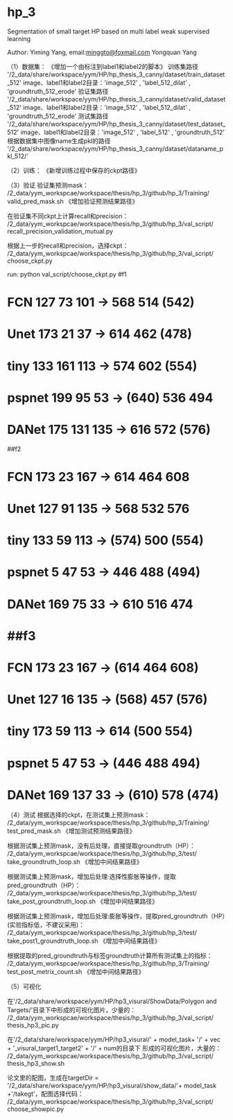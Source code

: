 # hp_3
Segmentation of small target HP based on multi label weak supervised learning

Author: 
Yiming Yang, email:minggto@foxmail.com
Yongquan Yang


（1）数据集：
《增加一个由标注到label1和label2的脚本》
训练集路径
 '/2_data/share/workspace/yym/HP/hp_thesis_3_canny/dataset/train_dataset_512'
image、label1和label2目录：'image_512' , 'label_512_dilat' , 'groundtruth_512_erode'
验证集路径
'/2_data/share/workspace/yym/HP/hp_thesis_3_canny/dataset/valid_dataset_512'
image、label1和label2目录：'image_512' , 'label_512_dilat' , 'groundtruth_512_erode'
测试集路径
'/2_data/share/workspace/yym/HP/hp_thesis_3_canny/dataset/test_dataset_512'
image、label1和label2目录：'image_512' , 'label_512' ,  'groundtruth_512'
根据数据集中图像name生成pkl的路径
'/2_data/share/workspace/yym/HP/hp_thesis_3_canny/dataset/dataname_pkl_512/'

（2）训练：
《新增训练过程中保存的ckpt路径》

（3）验证
验证集预测mask：
/2_data/yym_workspcae/workspace/thesis/hp_3/github/hp_3/Training/
valid_pred_mask.sh
《增加验证预测结果路径》

在验证集不同ckpt上计算recall和precision：
/2_data/yym_workspcae/workspace/thesis/hp_3/github/hp_3/val_script/
recall_precision_validation_mutual.py

根据上一步的recall和precision，选择ckpt：
/2_data/yym_workspcae/workspace/thesis/hp_3/github/hp_3/val_script/
choose_ckpt.py

run: python val_script/choose_ckpt.py 
#f1
# FCN 127 73 101             -> 568 514 (542)
# Unet 173 21 37             -> 614 462 (478)
# tiny 133 161 113             -> 574 602 (554)
# pspnet 199 95 53             -> (640) 536 494
# DANet 175 131 135             -> 616 572 (576)

##f2
# FCN 173 23 167             -> 614 464 608
# Unet 127 91 135             -> 568 532 576
# tiny 133 59 113             -> (574) 500 (554)
# pspnet 5 47 53             -> 446 488 (494)
# DANet 169 75 33             -> 610 516 474

# ##f3
# FCN 173 23 167             -> (614 464 608)
# Unet 127 16 135             -> (568) 457 (576)
# tiny 173 59 113             -> 614 (500 554)
# pspnet 5 47 53             -> (446 488 494)
# DANet 169 137 33             -> (610) 578 (474)

（4）测试
根据选择的ckpt，在测试集上预测mask：
/2_data/yym_workspcae/workspace/thesis/hp_3/github/hp_3/Training/
test_pred_mask.sh
《增加测试预测结果路径》

根据测试集上预测mask，没有后处理，直接提取groundtruth（HP）：
/2_data/yym_workspcae/workspace/thesis/hp_3/github/hp_3/test/
take_groundtruth_loop.sh
《增加中间结果路径》

根据测试集上预测mask，增加后处理:选择性膨胀等操作，提取pred_groundtruth（HP）：
/2_data/yym_workspcae/workspace/thesis/hp_3/github/hp_3/test/
take_post_groundtruth_loop.sh
《增加中间结果路径》

根据测试集上预测mask，增加后处理:膨胀等操作，提取pred_groundtruth（HP）(实验指标低，不建议采用)：
/2_data/yym_workspcae/workspace/thesis/hp_3/github/hp_3/test/
take_post1_groundtruth_loop.sh
《增加中间结果路径》

根据提取的pred_groundtruth与标签groundtruth计算所有测试集上的指标：
/2_data/yym_workspcae/workspace/thesis/hp_3/github/hp_3/Training/
test_post_metrix_count.sh
《增加中间结果路径》

（5）可视化

在'/2_data/share/workspace/yym/HP/hp3_visural/ShowData/Polygon and Targets/'目录下中形成的可视化图片，少量的：
/2_data/yym_workspcae/workspace/thesis/hp_3/github/hp_3/val_script/
thesis_hp3_pic.py

在'/2_data/share/workspace/yym/HP/hp3_visural/' + model_task+ '/' + vec + '_visural_target1_target2' + '/' + num的目录下
形成的可视化图片，大量的：
/2_data/yym_workspcae/workspace/thesis/hp_3/github/hp_3/val_script/
thesis_hp3_show.sh

论文里的配图，生成在targetDir = '/2_data/share/workspace/yym/HP/hp3_visural/show_data/'+ model_task +'/takegt'，配图选择代码：
/2_data/yym_workspcae/workspace/thesis/hp_3/github/hp_3/val_script/
choose_showpic.py